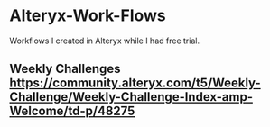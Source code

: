 # Alteryx-Work-Flows
Workflows I created in Alteryx while I had free trial.
## Weekly Challenges https://community.alteryx.com/t5/Weekly-Challenge/Weekly-Challenge-Index-amp-Welcome/td-p/48275
